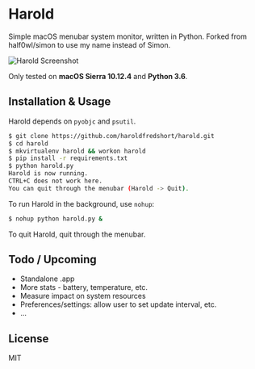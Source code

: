 # Harold

Simple macOS menubar system monitor, written in Python. Forked from half0wl/simon to use my name instead of Simon.

![Harold Screenshot](screenshots/dark.png)

Only tested on **macOS Sierra 10.12.4** and **Python 3.6**.

## Installation & Usage

Harold depends on `pyobjc` and `psutil`.

```bash
$ git clone https://github.com/haroldfredshort/harold.git
$ cd harold
$ mkvirtualenv harold && workon harold
$ pip install -r requirements.txt
$ python harold.py
Harold is now running.
CTRL+C does not work here.
You can quit through the menubar (Harold -> Quit).
```

To run Harold in the background, use `nohup`:

```bash
$ nohup python harold.py &
```

To quit Harold, quit through the menubar.

## Todo / Upcoming

* Standalone .app
* More stats - battery, temperature, etc.
* Measure impact on system resources
* Preferences/settings: allow user to set update interval, etc.
* ...

## License

MIT
